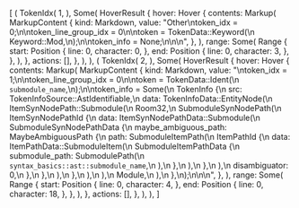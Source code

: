 [
    (
        TokenIdx(
            1,
        ),
        Some(
            HoverResult {
                hover: Hover {
                    contents: Markup(
                        MarkupContent {
                            kind: Markdown,
                            value: "Other\ntoken_idx = 0;\n\ntoken_line_group_idx = 0\n\ntoken = TokenData::Keyword(\n    Keyword::Mod,\n);\n\ntoken_info = None;\n\n\n",
                        },
                    ),
                    range: Some(
                        Range {
                            start: Position {
                                line: 0,
                                character: 0,
                            },
                            end: Position {
                                line: 0,
                                character: 3,
                            },
                        },
                    ),
                },
                actions: [],
            },
        ),
    ),
    (
        TokenIdx(
            2,
        ),
        Some(
            HoverResult {
                hover: Hover {
                    contents: Markup(
                        MarkupContent {
                            kind: Markdown,
                            value: "\ntoken_idx = 1;\n\ntoken_line_group_idx = 0\n\ntoken = TokenData::Ident(\n    `submodule_name`,\n);\n\ntoken_info = Some(\n    TokenInfo {\n        src: TokenInfoSource::AstIdentifiable,\n        data: TokenInfoData::EntityNode(\n            ItemSynNodePath::Submodule(\n                Room32,\n                SubmoduleSynNodePath(\n                    ItemSynNodePathId {\n                        data: ItemSynNodePathData::Submodule(\n                            SubmoduleSynNodePathData {\n                                maybe_ambiguous_path: MaybeAmbiguousPath {\n                                    path: SubmoduleItemPath(\n                                        ItemPathId {\n                                            data: ItemPathData::SubmoduleItem(\n                                                SubmoduleItemPathData {\n                                                    submodule_path: SubmodulePath(\n                                                        `syntax_basics::ast::submodule_name`,\n                                                    ),\n                                                },\n                                            ),\n                                        },\n                                    ),\n                                    disambiguator: 0,\n                                },\n                            },\n                        ),\n                    },\n                ),\n            ),\n            Module,\n        ),\n    },\n);\n\n\n",
                        },
                    ),
                    range: Some(
                        Range {
                            start: Position {
                                line: 0,
                                character: 4,
                            },
                            end: Position {
                                line: 0,
                                character: 18,
                            },
                        },
                    ),
                },
                actions: [],
            },
        ),
    ),
]